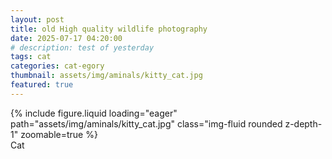 ```yaml
---
layout: post
title: old High quality wildlife photography
date: 2025-07-17 04:20:00
# description: test of yesterday
tags: cat
categories: cat-egory
thumbnail: assets/img/aminals/kitty_cat.jpg
featured: true
---
```


<div class="row mt-3">
    <div class="col-sm mt-3 mt-md-0">
        {% include figure.liquid loading="eager" path="assets/img/aminals/kitty_cat.jpg" class="img-fluid rounded z-depth-1" zoomable=true %}
    </div>
</div>
<div class="caption">
    Cat
</div>
